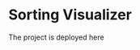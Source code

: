 # Sorting Visualizer

<p>The project is deployed <a src="https://paradox0510.github.io/Sorting_Visualizer/"> here</a> </p>
